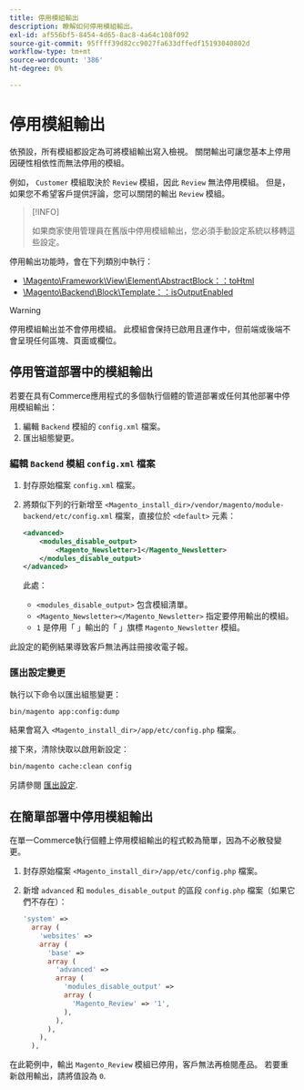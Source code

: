 ```yaml
---
title: 停用模組輸出
description: 瞭解如何停用模組輸出。
exl-id: af556bf5-8454-4d65-8ac8-4a64c108f092
source-git-commit: 95ffff39d82cc9027fa633dffedf15193040802d
workflow-type: tm+mt
source-wordcount: '386'
ht-degree: 0%

---
```


# 停用模組輸出

依預設，所有模組都設定為可將模組輸出寫入檢視。 關閉輸出可讓您基本上停用因硬性相依性而無法停用的模組。

例如， `Customer` 模組取決於 `Review` 模組，因此 `Review` 無法停用模組。 但是，如果您不希望客戶提供評論，您可以關閉的輸出 `Review` 模組。

>[!INFO]
>
>如果商家使用管理員在舊版中停用模組輸出，您必須手動設定系統以移轉這些設定。

停用輸出功能時，會在下列類別中執行：

- [\Magento\Framework\View\Element\AbstractBlock：：toHtml](https://github.com/magento/magento2/blob/36097739bbb0b8939ad9a2a0dadee64318153dca/lib/internal/Magento/Framework/View/Element/AbstractBlock.php#L651)
- [\Magento\Backend\Block\Template：：isOutputEnabled](https://github.com/magento/magento2/blob/0c786907ffe03d0e2990612eec16ee58b00379c5/app/code/Magento/Backend/Block/Template.php#L96)

>[!WARNING]
>
>停用模組輸出並不會停用模組。 此模組會保持已啟用且運作中，但前端或後端不會呈現任何區塊、頁面或欄位。

## 停用管道部署中的模組輸出

若要在具有Commerce應用程式的多個執行個體的管道部署或任何其他部署中停用模組輸出：

1. 編輯 `Backend` 模組的 `config.xml` 檔案。
1. 匯出組態變更。

### 編輯 `Backend` 模組 `config.xml` 檔案

1. 封存原始檔案 `config.xml` 檔案。
1. 將類似下列的行新增至 `<Magento_install_dir>/vendor/magento/module-backend/etc/config.xml` 檔案，直接位於 `<default>` 元素：

   ```xml
   <advanced>
       <modules_disable_output>
           <Magento_Newsletter>1</Magento_Newsletter>
       </modules_disable_output>
   </advanced>
   ```

   此處：

   - `<modules_disable_output>` 包含模組清單。
   - `<Magento_Newsletter></Magento_Newsletter>` 指定要停用輸出的模組。
   - `1` 是停用「 」輸出的「 」旗標 `Magento_Newsletter` 模組。

此設定的範例結果導致客戶無法再註冊接收電子報。

### 匯出設定變更

執行以下命令以匯出組態變更：

```bash
bin/magento app:config:dump
```

結果會寫入 `<Magento_install_dir>/app/etc/config.php` 檔案。

接下來，清除快取以啟用新設定：

```bash
bin/magento cache:clean config
```

另請參閱 [匯出設定](../cli/export-configuration.md).

## 在簡單部署中停用模組輸出

在單一Commerce執行個體上停用模組輸出的程式較為簡單，因為不必散發變更。

1. 封存原始檔案 `<Magento_install_dir>/app/etc/config.php` 檔案。
1. 新增 `advanced` 和 `modules_disable_output` 的區段 `config.php` 檔案（如果它們不存在）：

   ```php
   'system' =>
     array (
       'websites' =>
       array (
         'base' =>
         array (
           'advanced' =>
           array (
             'modules_disable_output' =>
             array (
               'Magento_Review' => '1',
             ),
           ),
         ),
       ),
     ),
   ```

在此範例中，輸出 `Magento_Review` 模組已停用，客戶無法再檢閱產品。
若要重新啟用輸出，請將值設為 `0`.
